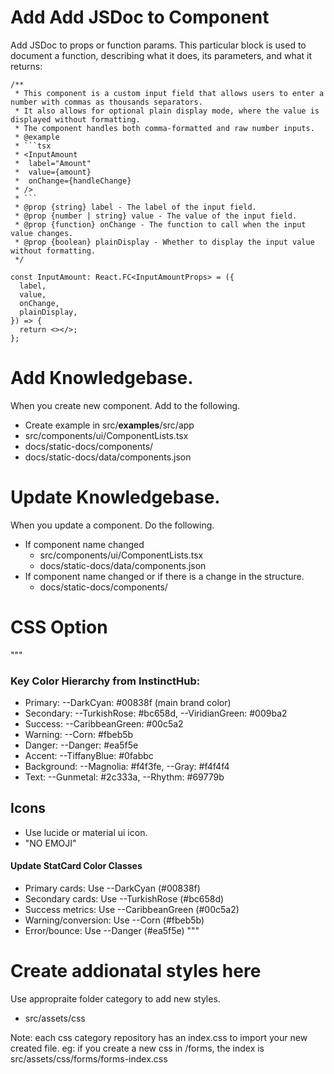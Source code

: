 # Add Add JSDoc to Component

Add JSDoc to props or function params. This particular block is used to document a function, describing what it does, its parameters, and what it returns:

````tsx
/**
 * This component is a custom input field that allows users to enter a number with commas as thousands separators.
 * It also allows for optional plain display mode, where the value is displayed without formatting.
 * The component handles both comma-formatted and raw number inputs.
 * @example
 * ```tsx
 * <InputAmount
 *  label="Amount"
 *  value={amount}
 *  onChange={handleChange}
 * />
 * ```
 * @prop {string} label - The label of the input field.
 * @prop {number | string} value - The value of the input field.
 * @prop {function} onChange - The function to call when the input value changes.
 * @prop {boolean} plainDisplay - Whether to display the input value without formatting.
 */

const InputAmount: React.FC<InputAmountProps> = ({
  label,
  value,
  onChange,
  plainDisplay,
}) => {
  return <></>;
};
````

# Add Knowledgebase.

When you create new component. Add to the following.
- Create example in src/__examples__/src/app    
- src/components/ui/ComponentLists.tsx
- docs/static-docs/components/
- docs/static-docs/data/components.json

# Update Knowledgebase.

When you update a component. Do the following.

- If component name changed
  - src/components/ui/ComponentLists.tsx
  - docs/static-docs/data/components.json
- If component name changed or if there is a change in the structure.
  - docs/static-docs/components/


# CSS Option
"""
### Key Color Hierarchy from InstinctHub:    
- Primary: --DarkCyan: #00838f (main brand color)  
- Secondary: --TurkishRose: #bc658d, --ViridianGreen: #009ba2 
- Success: --CaribbeanGreen: #00c5a2               
- Warning: --Corn: #fbeb5b
- Danger: --Danger: #ea5f5e
- Accent: --TiffanyBlue: #0fabbc
- Background: --Magnolia: #f4f3fe, --Gray: #f4f4f4
- Text: --Gunmetal: #2c333a, --Rhythm: #69779b

## Icons 
- Use lucide or material ui icon. 
- "NO EMOJI"


#### Update StatCard Color Classes                   
- Primary cards: Use --DarkCyan (#00838f)
- Secondary cards: Use --TurkishRose (#bc658d)
- Success metrics: Use --CaribbeanGreen (#00c5a2)
- Warning/conversion: Use --Corn (#fbeb5b)
- Error/bounce: Use --Danger (#ea5f5e)
"""

# Create addionatal styles here
Use appropraite folder category to add new styles.
- src/assets/css

Note: each css category repository has an index.css to import your new created file.
eg: if you create a new css in /forms, the index is src/assets/css/forms/forms-index.css